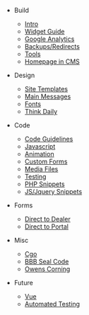- Build
  - [Intro](site-build.md)
  - [Widget Guide](widget.md)
  - [Google Analytics](google-analytics.md)
  - [Backups/Redirects](backup-redirecting.md)
  - [Tools](external-tools.md)
  - [Homepage in CMS](homepage-in-cms.md)
- Design
  - [Site Templates](site-templates.md)
  - [Main Messages](main-messages.md)
  - [Fonts](fonts.md)
  - [Think Daily](td-headers.md)
- Code
  - [Code Guidelines](code-guidelines.md)
  - [Javascript](javascript.md)
  - [Animation](animation.md)
  - [Custom Forms](custom-form.md)
  - [Media Files](media-files.md)
  - [Testing](example-testing.md)
  - [PHP Snippets](php-code-snippets.md)
  - [JS/Jquery Snippets](js-code-snippets.md)
- Forms 
  - [Direct to Dealer](form-dealer-direct.md)
  - [Direct to Portal](form-portal.md)

- Misc
  - [Cgo](cgo.md) 
  - [BBB Seal Code](bbb-seal-code.md)
  - [Owens Corning](owens-corning.md)
- Future
  - [Vue](vue.md)
  - [Automated Testing](auto-testing.md)

  
  